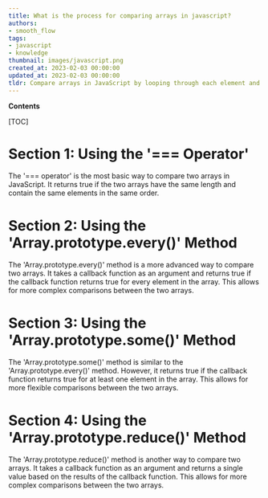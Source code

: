 ```yaml
---
title: What is the process for comparing arrays in javascript?
authors:
- smooth_flow
tags:
- javascript
- knowledge
thumbnail: images/javascript.png
created_at: 2023-02-03 00:00:00
updated_at: 2023-02-03 00:00:00
tldr: Compare arrays in JavaScript by looping through each element and comparing the values.
---
```


**Contents**

[TOC]

# Section 1: Using the '=== Operator'
The '=== operator' is the most basic way to compare two arrays in JavaScript. It returns true if the two arrays have the same length and contain the same elements in the same order. 

# Section 2: Using the 'Array.prototype.every()' Method
The 'Array.prototype.every()' method is a more advanced way to compare two arrays. It takes a callback function as an argument and returns true if the callback function returns true for every element in the array. This allows for more complex comparisons between the two arrays.

# Section 3: Using the 'Array.prototype.some()' Method
The 'Array.prototype.some()' method is similar to the 'Array.prototype.every()' method. However, it returns true if the callback function returns true for at least one element in the array. This allows for more flexible comparisons between the two arrays.

# Section 4: Using the 'Array.prototype.reduce()' Method
The 'Array.prototype.reduce()' method is another way to compare two arrays. It takes a callback function as an argument and returns a single value based on the results of the callback function. This allows for more complex comparisons between the two arrays.
